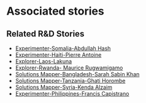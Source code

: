 # Associated stories

<!-- !!DO NOT REMOVE!! start autogenerated hyperlinks -->
## Related R&D Stories
- [Experimenter\-Somalia\-Abdullah Hash ](/stories/?doc=Experimenters_SOM)
- [Experimenter\-Haiti\-Pierre Antoine](/stories/?doc=Experimenters_HTI)
- [Explorer\-Laos\-Lakuna](/stories/?doc=Explorers_LAO)
- [Explorer\-Rwanda\- Maurice Rugwamigamo](/stories/?doc=Explorers_RWA)
- [Solutions Mapper\-Bangladesh\-Sarah Sabin Khan](/stories/?doc=SolutionMappers_BGD)
- [Solutions Mapper\-Tanzania\-Ghati Horombe](/stories/?doc=SolutionMappers_TZA)
- [Solutions Mapper\-Syria\-Kenda Alzaim](/stories/?doc=SolutionMappers_SYR)
- [Experimenter\-Philippines\-Francis Capistrano](/stories/?doc=Experimenters_PHL)
<!-- !!DO NOT REMOVE!! end autogenerated hyperlinks -->
